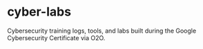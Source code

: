 # cyber-labs
Cybersecurity training logs, tools, and labs built during the Google Cybersecurity Certificate via O2O.
